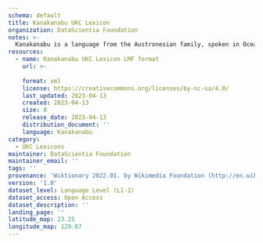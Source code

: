 ```yaml
---
schema: default
title: Kanakanabu UKC Lexicon
organization: DataScientia Foundation
notes: >-
  Kanakanabu is a language from the Austronesian family, spoken in Oceania. The UKC Lexicon of Kanakanabu is represented as a lexico-semantic network. It consists of words, word senses, synsets, as well as sense-level and synset-level relationships.
resources:
  - name: Kanakanabu UKC Lexicon LMF format
    url: >-
      
    format: xml
    license: https://creativecommons.org/licenses/by-nc-sa/4.0/
    last_updated: 2023-04-13
    created: 2023-04-13
    size: 0
    release_date: 2023-04-13
    distribution_document: ''
    language: Kanakanabu
category:
  - UKC Lexicons
maintainer: DataScientia Foundation
maintainer_email: ''
tags: ''
provenance: 'Wiktionary 2022.01. by Wikimedia Foundation (http://en.wiktionary.org); CogNet 2.1 by Khuyagbaatar Batsuren, National University of Mongolia (http://cognet.ukc.disi.unitn.it); Princeton WordNet 2.1 by Princeton University (https://wordnet.princeton.edu)'
version: '1.0'
dataset_level: Language Level (L1-2)
dataset_access: Open Access
dataset_description: ''
landing_page: ''
latitude_map: 23.25
longitude_map: 120.67
---
```

